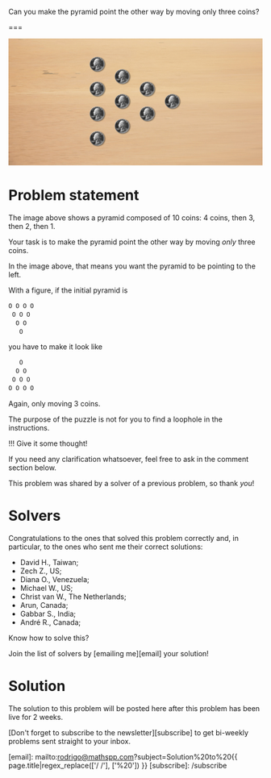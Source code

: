 Can you make the pyramid point the other way by moving only three coins?

===

![10 coins laid in a pyramid, with the tip to the right.](thumbnail.png "10 coin pyramid.")

# Problem statement

The image above shows a pyramid composed of 10 coins:
4 coins, then 3, then 2, then 1.

Your task is to make the pyramid point the other way by moving
_only_ three coins.

In the image above, that means you want the pyramid to be pointing to the left.

With a figure, if the initial pyramid is

```txt
O O O O
 O O O
  O O
   O
```

you have to make it look like

```txt
   O
  O O 
 O O O
O O O O
```

Again, only moving 3 coins.

The purpose of the puzzle is not for you to find a loophole in the instructions.

!!! Give it some thought!

If you need any clarification whatsoever, feel free to ask in the comment section below.

This problem was shared by a solver of a previous problem, so thank _you_!


# Solvers


Congratulations to the ones that solved this problem correctly and, in particular, to the ones
who sent me their correct solutions:

 - David H., Taiwan;
 - Zech Z., US;
 - Diana O., Venezuela;
 - Michael W., US;
 - Christ van W., The Netherlands;
 - Arun, Canada;
 - Gabbar S., India;
 - André R., Canada;

Know how to solve this?

Join the list of solvers by [emailing me][email] your solution!


# Solution

The solution to this problem will be posted here after this problem has been live for 2 weeks.

[Don't forget to subscribe to the newsletter][subscribe] to get bi-weekly
problems sent straight to your inbox.

[email]: mailto:rodrigo@mathspp.com?subject=Solution%20to%20{{ page.title|regex_replace(['/ /'], ['%20']) }}
[subscribe]: /subscribe
